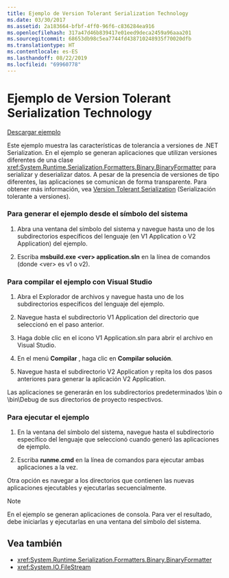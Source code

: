 ```yaml
---
title: Ejemplo de Version Tolerant Serialization Technology
ms.date: 03/30/2017
ms.assetid: 2a183664-bfbf-4ff0-96f6-c836284ea916
ms.openlocfilehash: 317a47d46b839417e01eed9deca2459a96aaa201
ms.sourcegitcommit: 68653db98c5ea7744fd438710248935f70020dfb
ms.translationtype: HT
ms.contentlocale: es-ES
ms.lasthandoff: 08/22/2019
ms.locfileid: "69960778"
---
```

# <a name="version-tolerant-serialization-technology-sample"></a>Ejemplo de Version Tolerant Serialization Technology
[Descargar ejemplo](https://download.microsoft.com/download/4/7/B/47B2164C-E780-4B10-8DE4-2CB5B886E0A6/Technologies/Serialization/Runtime%20Serialization/VTS.zip.exe)  
  
 Este ejemplo muestra las características de tolerancia a versiones de .NET Serialization. En el ejemplo se generan aplicaciones que utilizan versiones diferentes de una clase <xref:System.Runtime.Serialization.Formatters.Binary.BinaryFormatter> para serializar y deserializar datos. A pesar de la presencia de versiones de tipo diferentes, las aplicaciones se comunican de forma transparente. Para obtener más información, vea [Version Tolerant Serialization](../../../docs/standard/serialization/version-tolerant-serialization.md) (Serialización tolerante a versiones).  
  
### <a name="to-build-the-sample-using-the-command-prompt"></a>Para generar el ejemplo desde el símbolo del sistema  
  
1. Abra una ventana del símbolo del sistema y navegue hasta uno de los subdirectorios específicos del lenguaje (en V1 Application o V2 Application) del ejemplo.  
  
2. Escriba **msbuild.exe \<ver> application.sln** en la línea de comandos (donde \<ver> es v1 o v2).  
  
### <a name="to-build-the-sample-using-visual-studio"></a>Para compilar el ejemplo con Visual Studio  
  
1. Abra el Explorador de archivos y navegue hasta uno de los subdirectorios específicos del lenguaje del ejemplo.  
  
2. Navegue hasta el subdirectorio V1 Application del directorio que seleccionó en el paso anterior.  
  
3. Haga doble clic en el icono V1 Application.sln para abrir el archivo en Visual Studio.  
  
4. En el menú **Compilar** , haga clic en **Compilar solución**.  
  
5. Navegue hasta el subdirectorio V2 Application y repita los dos pasos anteriores para generar la aplicación V2 Application.  
  
 Las aplicaciones se generarán en los subdirectorios predeterminados \bin o \bin\Debug de sus directorios de proyecto respectivos.  
  
### <a name="to-run-the-sample"></a>Para ejecutar el ejemplo  
  
1. En la ventana del símbolo del sistema, navegue hasta el subdirectorio específico del lenguaje que seleccionó cuando generó las aplicaciones de ejemplo.  
  
2. Escriba **runme.cmd** en la línea de comandos para ejecutar ambas aplicaciones a la vez.  
  
 Otra opción es navegar a los directorios que contienen las nuevas aplicaciones ejecutables y ejecutarlas secuencialmente.  
  
> [!NOTE]
> En el ejemplo se generan aplicaciones de consola. Para ver el resultado, debe iniciarlas y ejecutarlas en una ventana del símbolo del sistema.  
  
## <a name="see-also"></a>Vea también

- <xref:System.Runtime.Serialization.Formatters.Binary.BinaryFormatter>
- <xref:System.IO.FileStream>
